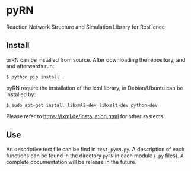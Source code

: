 # pyRN
Reaction Network Structure and Simulation Library for Resilience

## Install

prRN can be installed from source. After downloading the repository, and and afterwards run:

    $ python pip install .

pyRN require the installation of the lxml library, in Debian/Ubuntu can be installed by:

    $ sudo apt-get install libxml2-dev libxslt-dev python-dev

Please refer to https://lxml.de/installation.html for other systems.

## Use

An descriptive test file can be find in `test_pyRN.py`. A description of each functions can be found in the directory `pyRN` in each module (`.py` files). A complete documentation will be release in the future. 

